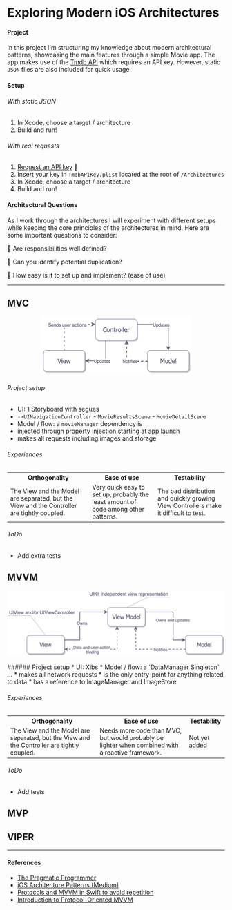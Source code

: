 # Exploring Modern iOS Architectures

#### Project
In this project I'm structuring my knowledge about modern architectural patterns,
showcasing the main features through a simple Movie app. The app makes use of
the [Tmdb API](https://www.themoviedb.org/documentation/api) which requires an API key. However, static
`JSON` files are also included for quick usage.

#### Setup

###### With static JSON
1. In Xcode, choose a target / architecture
2. Build and run!

###### With real requests
1. [Request an API key](http://https://www.themoviedb.org/faq/api) :key:
2. Insert your key in `TmdbAPIKey.plist` located at the root of `/Architectures`
3. In Xcode, choose a target / architecture
4. Build and run!

#### Architectural Questions
As I work through the architectures I will experiment with different setups while keeping the core principles of the architectures in mind. Here are some important questions to consider:

:small_blue_diamond: Are responsibilities well defined?

:small_blue_diamond: Can you identify potential duplication?

:small_blue_diamond: How easy is it to set up and implement? (ease of use)

---

## MVC
<p align = "middle">
    <img src="RepoMedia/MVC.png" alt="MVC" style="width: 350px;"/>
</p>

###### Project setup
* UI: 1 Storyboard with segues
 * `->UINavigationController` - `MovieResultsScene` - `MovieDetailScene`
* Model / flow: a `movieManager` dependency is
 * injected through property injection starting at app launch
 * makes all requests including images and storage

###### Experiences
<table style="width:100%">
  <tr>
    <th>Orthogonality</th>
    <th>Ease of use</th>
    <th>Testability</th>
  </tr>
  <tr>
    <td>The View and the Model are separated, but the View and the Controller are tightly coupled.</td>
    <td>Very quick easy to set up, probably the least amount of code among other patterns.</td>
    <td>The bad distribution and quickly growing View Controllers make it difficult to test.</td>
  </tr>
</table>

###### ToDo
* Add extra tests

## MVVM
<p align = "middle">
    <img src="RepoMedia/MVVM.png" alt="MVC" style="width: 600px;"/>
</p>
###### Project setup
* UI: Xibs
* Model / flow: a `DataManager Singleton` ...
 * makes all network requests  
 * is the only entry-point for anything related to data
 * has a reference to ImageManager and ImageStore

###### Experiences
<table style="width:100%">
  <tr>
    <th>Orthogonality</th>
    <th>Ease of use</th>
    <th>Testability</th>
  </tr>
  <tr>
    <td>The View and the Model are separated, but the View and the Controller are tightly coupled.</td>
    <td>Needs more code than MVC, but would probably be lighter when combined with a reactive framework.</td>
    <td>Not yet added</td>
  </tr>
</table>

###### ToDo
* Add tests

## MVP

## VIPER

---
#### References
* [The Pragmatic Programmer](https://pragprog.com/book/tpp/the-pragmatic-programmer)
* [iOS Architecture Patterns (Medium)](https://medium.com/ios-os-x-development/ios-architecture-patterns-ecba4c38de52)
* [Protocols and MVVM in Swift to avoid repetition](https://sudo.isl.co/swift-mvvm-protocols/)
* [Introduction to Protocol-Oriented MVVM](https://news.realm.io/news/doios-natasha-murashev-protocol-oriented-mvvm/)
